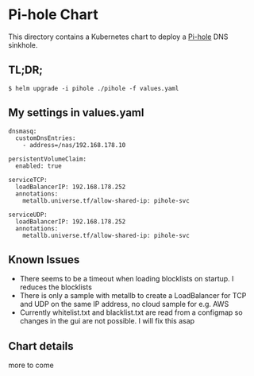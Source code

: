 # Pi-hole Chart

This directory contains a Kubernetes chart to deploy a
[Pi-hole](https://github.com/itamaro/gcp-go-night-king) DNS sinkhole.

## TL;DR;

```console
$ helm upgrade -i pihole ./pihole -f values.yaml
```

## My settings in values.yaml

```console
dnsmasq:
  customDnsEntries:
    - address=/nas/192.168.178.10

persistentVolumeClaim:
  enabled: true

serviceTCP:
  loadBalancerIP: 192.168.178.252
  annotations:
    metallb.universe.tf/allow-shared-ip: pihole-svc

serviceUDP:
  loadBalancerIP: 192.168.178.252
  annotations:
    metallb.universe.tf/allow-shared-ip: pihole-svc

```

## Known Issues

* There seems to be a timeout when loading blocklists on startup. I reduces the blocklists
* There is only a sample with metallb to create a LoadBalancer for TCP and UDP on the same IP address, no cloud sample for e.g. AWS
* Currently whitelist.txt and blacklist.txt are read from a configmap so changes in the gui are not possible. I will fix this asap

## Chart details

more to come
